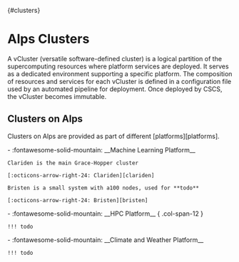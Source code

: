 [](){#clusters}
# Alps Clusters

A vCluster (versatile software-defined cluster) is a logical partition of the supercomputing resources where platform services are deployed. It serves as a dedicated environment supporting a specific platform. The composition of resources and services for each vCluster is defined in a configuration file used by an automated pipeline for deployment. Once deployed by CSCS, the vCluster becomes immutable.

## Clusters on Alps

Clusters on Alps are provided as part of different [platforms][platforms].

<div class="grid cards" markdown>
-   :fontawesome-solid-mountain: __Machine Learning Platform__

    Clariden is the main Grace-Hopper cluster

    [:octicons-arrow-right-24: Clariden][clariden]

    Bristen is a small system with a100 nodes, used for **todo**

    [:octicons-arrow-right-24: Bristen][bristen]
</div>

<div class="grid cards" markdown>
-   :fontawesome-solid-mountain: __HPC Platform__ { .col-span-12 }

    !!! todo
</div>

<div class="grid cards" markdown>
-   :fontawesome-solid-mountain: __Climate and Weather Platform__

    !!! todo
</div>


